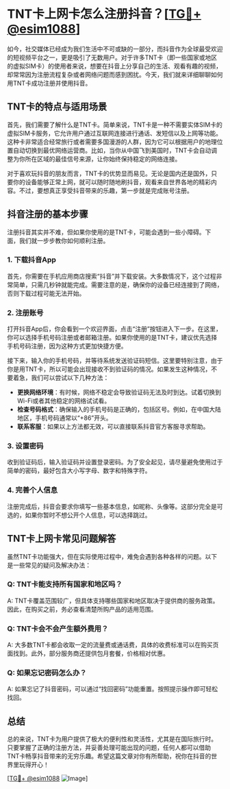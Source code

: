 # TNT卡上网卡怎么注册抖音？[[TG💪+ @esim1088](https://t.me/s/esim1088)]

如今，社交媒体已经成为我们生活中不可或缺的一部分，而抖音作为全球最受欢迎的短视频平台之一，更是吸引了无数用户。对于许多TNT卡（即一些国家或地区的虚拟SIM卡）的使用者来说，想要在抖音上分享自己的生活、观看有趣的视频，却常常因为注册流程复杂或者网络问题而感到困扰。今天，我们就来详细聊聊如何用TNT卡成功注册并使用抖音。

## TNT卡的特点与适用场景

首先，我们需要了解什么是TNT卡。简单来说，TNT卡是一种不需要实体SIM卡的虚拟SIM卡服务，它允许用户通过互联网连接进行通话、发短信以及上网等功能。这种卡非常适合经常旅行或者需要多国漫游的人群，因为它可以根据用户的地理位置自动切换到最优网络运营商。比如，当你从中国飞到美国时，TNT卡会自动调整为你所在区域的最佳信号来源，让你始终保持稳定的网络连接。

对于喜欢玩抖音的朋友而言，TNT卡的优势显而易见。无论是国内还是国外，只要你的设备能够正常上网，就可以随时随地刷抖音，观看来自世界各地的精彩内容。不过，要想真正享受抖音带来的乐趣，第一步就是完成账号注册。

## 抖音注册的基本步骤

注册抖音其实并不难，但如果你使用的是TNT卡，可能会遇到一些小障碍。下面，我们就一步步教你如何顺利注册。

### 1. 下载抖音App

首先，你需要在手机应用商店搜索“抖音”并下载安装。大多数情况下，这个过程非常简单，只需几秒钟就能完成。需要注意的是，确保你的设备已经连接到了网络，否则下载过程可能无法开始。

### 2. 注册账号

打开抖音App后，你会看到一个欢迎界面，点击“注册”按钮进入下一步。在这里，你可以选择手机号码注册或者邮箱注册。如果你使用的是TNT卡，建议优先选择手机号码注册，因为这种方式更加快捷方便。

接下来，输入你的手机号码，并等待系统发送验证码短信。这里要特别注意，由于你是用TNT卡，所以可能会出现接收不到验证码的情况。如果发生这种情况，不要着急，我们可以尝试以下几种方法：

- **更换网络环境**：有时候，网络不稳定会导致验证码无法及时到达。试着切换到Wi-Fi或者其他稳定的网络试试看。
- **检查号码格式**：确保输入的手机号码是正确的，包括区号。例如，在中国大陆地区，手机号码通常以“+86”开头。
- **联系客服**：如果以上方法都无效，可以直接联系抖音官方客服寻求帮助。

### 3. 设置密码

收到验证码后，输入验证码并设置登录密码。为了安全起见，请尽量避免使用过于简单的密码，最好包含大小写字母、数字和特殊字符。

### 4. 完善个人信息

注册完成后，抖音会要求你填写一些基本信息，如昵称、头像等。这部分完全是可选的，如果你暂时不想公开个人信息，可以选择跳过。

## TNT卡上网卡常见问题解答

虽然TNT卡功能强大，但在实际使用过程中，难免会遇到各种各样的问题。以下是一些常见的疑问及解决办法：

### Q: TNT卡能支持所有国家和地区吗？
A: TNT卡覆盖范围较广，但具体支持哪些国家和地区取决于提供商的服务政策。因此，在购买之前，务必查看清楚所购产品的适用范围。

### Q: TNT卡会不会产生额外费用？
A: 大多数TNT卡都会收取一定的流量费或通话费，具体的收费标准可以在购买页面找到。此外，部分服务商还提供包月套餐，价格相对优惠。

### Q: 如果忘记密码怎么办？
A: 如果忘记了抖音密码，可以通过“找回密码”功能重置。按照提示操作即可轻松找回。

## 总结

总的来说，TNT卡为用户提供了极大的便利性和灵活性，尤其是在国际旅行时。只要掌握了正确的注册方法，并妥善处理可能出现的问题，任何人都可以借助TNT卡畅享抖音带来的无穷乐趣。希望这篇文章对你有所帮助，祝你在抖音的世界里玩得开心！

[[TG💪+ @esim1088](https://t.me/s/esim1088) ![Image](https://i.postimg.cc/4NQfJmqS/Snipaste-2025-05-13-00-14-12.png)]